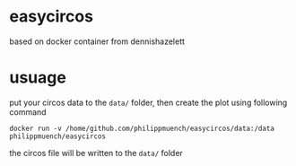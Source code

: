 # easycircos

based on docker container from dennishazelett 

# usuage

put your circos data to the `data/` folder, then create the plot using following command

```
docker run -v /home/github.com/philippmuench/easycircos/data:/data philippmuench/easycircos
```

the circos file will be written to the `data/` folder

